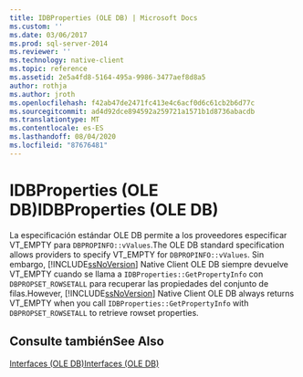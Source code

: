 ```yaml
---
title: IDBProperties (OLE DB) | Microsoft Docs
ms.custom: ''
ms.date: 03/06/2017
ms.prod: sql-server-2014
ms.reviewer: ''
ms.technology: native-client
ms.topic: reference
ms.assetid: 2e5a4fd8-5164-495a-9986-3477aef8d8a5
author: rothja
ms.author: jroth
ms.openlocfilehash: f42ab47de2471fc413e4c6acf0d6c61cb2b6d77c
ms.sourcegitcommit: ad4d92dce894592a259721a1571b1d8736abacdb
ms.translationtype: MT
ms.contentlocale: es-ES
ms.lasthandoff: 08/04/2020
ms.locfileid: "87676481"
---
```

# <a name="idbproperties-ole-db"></a><span data-ttu-id="50d79-102">IDBProperties (OLE DB)</span><span class="sxs-lookup"><span data-stu-id="50d79-102">IDBProperties (OLE DB)</span></span>
  <span data-ttu-id="50d79-103">La especificación estándar OLE DB permite a los proveedores especificar VT_EMPTY para `DBPROPINFO::vValues`.</span><span class="sxs-lookup"><span data-stu-id="50d79-103">The OLE DB standard specification allows providers to specify VT_EMPTY for `DBPROPINFO::vValues`.</span></span> <span data-ttu-id="50d79-104">Sin embargo, [!INCLUDE[ssNoVersion](../../includes/ssnoversion-md.md)] Native Client OLE DB siempre devuelve VT_EMPTY cuando se llama a `IDBProperties::GetPropertyInfo` con `DBPROPSET_ROWSETALL` para recuperar las propiedades del conjunto de filas.</span><span class="sxs-lookup"><span data-stu-id="50d79-104">However, [!INCLUDE[ssNoVersion](../../includes/ssnoversion-md.md)] Native Client OLE DB always returns VT_EMPTY when you call `IDBProperties::GetPropertyInfo` with `DBPROPSET_ROWSETALL` to retrieve rowset properties.</span></span>  
  
## <a name="see-also"></a><span data-ttu-id="50d79-105">Consulte también</span><span class="sxs-lookup"><span data-stu-id="50d79-105">See Also</span></span>  
 [<span data-ttu-id="50d79-106">Interfaces &#40;OLE DB&#41;</span><span class="sxs-lookup"><span data-stu-id="50d79-106">Interfaces &#40;OLE DB&#41;</span></span>](../../database-engine/dev-guide/interfaces-ole-db.md)  
  
  
